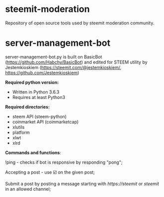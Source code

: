 # steemit-moderation
Repository of open source tools used by steemit moderation community.

# server-management-bot	
server-management-bot.py is built on BasicBot (https://github.com/Habchy/BasicBot) and edited for STEEM utility by Jestemkioskiem (https://steemit.com/@jestemkioskiem/, https://github.com/Jestemkioskiem)

**Required python version:**
* Written in Python 3.6.3
* Requires at least Python3

**Required directories:**
* steem API (steem-python)
* coinmarket API (coinmarketcap)
* xlutils
* platform
* xlwt
* xlrd

**Commands and functions**:

!ping - checks if bot is responsive by responding "pong";

Accepting a post - use :ballot_box_with_check: on the given post;

Submit a post by posting a message starting with *https://steemit* or *steemit* in an allowed channel;




